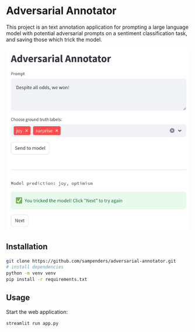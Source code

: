 # Adversarial Annotator

This project is an text annotation application for prompting a large language model with potential adversarial prompts on a sentiment classification task, and saving those which trick the model.

![Adversarial example in application](screenshots/adversarial_example.png "a title")

## Installation

```bash
git clone https://github.com/sampenders/adversarial-annotator.git
# install dependencies
python -m venv venv
pip install -r requirements.txt
```

## Usage
Start the web application:
```bash
streamlit run app.py
```